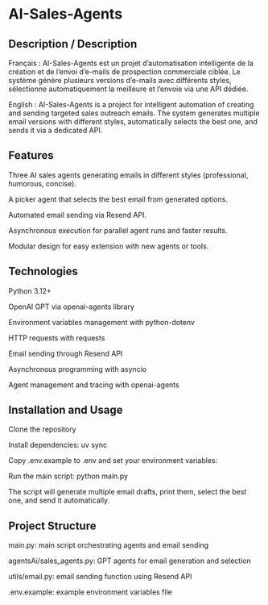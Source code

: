 # AI-Sales-Agents
## Description / Description

Français :
AI-Sales-Agents est un projet d’automatisation intelligente de la création et de l’envoi d’e-mails de prospection commerciale ciblée. Le système génère plusieurs versions d’e-mails avec différents styles, sélectionne automatiquement la meilleure et l’envoie via une API dédiée.

English :
AI-Sales-Agents is a project for intelligent automation of creating and sending targeted sales outreach emails. The system generates multiple email versions with different styles, automatically selects the best one, and sends it via a dedicated API.

## Features
Three AI sales agents generating emails in different styles (professional, humorous, concise).

A picker agent that selects the best email from generated options.

Automated email sending via Resend API.

Asynchronous execution for parallel agent runs and faster results.

Modular design for easy extension with new agents or tools.

## Technologies
Python 3.12+

OpenAI GPT via openai-agents library

Environment variables management with python-dotenv

HTTP requests with requests

Email sending through Resend API

Asynchronous programming with asyncio

Agent management and tracing with openai-agents

## Installation and Usage

Clone the repository

Install dependencies: uv sync

Copy .env.example to .env and set your environment variables:

Run the main script: python main.py

The script will generate multiple email drafts, print them, select the best one, and send it automatically.

## Project Structure
main.py: main script orchestrating agents and email sending

agentsAi/sales_agents.py: GPT agents for email generation and selection

utils/email.py: email sending function using Resend API

.env.example: example environment variables file